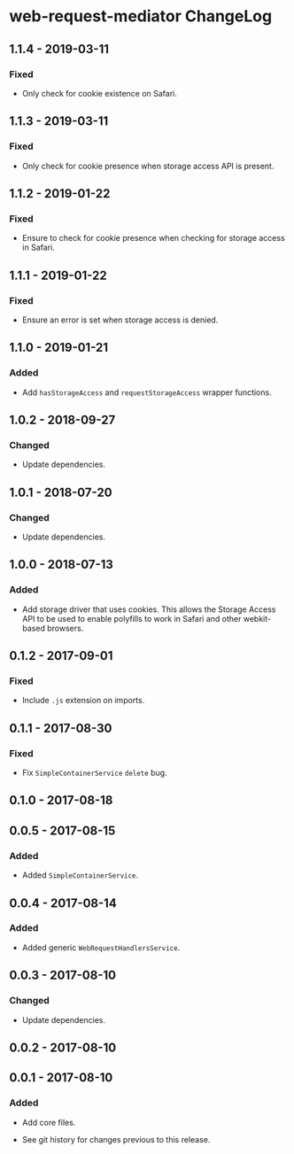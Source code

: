 # web-request-mediator ChangeLog

## 1.1.4 - 2019-03-11

### Fixed
- Only check for cookie existence on Safari.

## 1.1.3 - 2019-03-11

### Fixed
- Only check for cookie presence when storage access API is present.

## 1.1.2 - 2019-01-22

### Fixed
- Ensure to check for cookie presence when checking for storage
  access in Safari.

## 1.1.1 - 2019-01-22

### Fixed
- Ensure an error is set when storage access is denied.

## 1.1.0 - 2019-01-21

### Added
- Add `hasStorageAccess` and `requestStorageAccess` wrapper functions.

## 1.0.2 - 2018-09-27

### Changed
- Update dependencies.

## 1.0.1 - 2018-07-20

### Changed
- Update dependencies.

## 1.0.0 - 2018-07-13

### Added
- Add storage driver that uses cookies. This allows
  the Storage Access API to be used to enable polyfills
  to work in Safari and other webkit-based browsers.

## 0.1.2 - 2017-09-01

### Fixed
- Include `.js` extension on imports.

## 0.1.1 - 2017-08-30

### Fixed
- Fix `SimpleContainerService` `delete` bug.

## 0.1.0 - 2017-08-18

## 0.0.5 - 2017-08-15

### Added
- Added `SimpleContainerService`.

## 0.0.4 - 2017-08-14

### Added
- Added generic `WebRequestHandlersService`.

## 0.0.3 - 2017-08-10

### Changed
- Update dependencies.

## 0.0.2 - 2017-08-10

## 0.0.1 - 2017-08-10

### Added
- Add core files.

- See git history for changes previous to this release.
